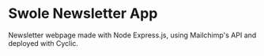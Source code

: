 # Swole Newsletter App

Newsletter webpage made with Node Express.js, using Mailchimp's API and deployed with Cyclic.